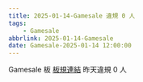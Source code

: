 ```yaml
---
title: 2025-01-14-Gamesale 違規 0 人
tags:
    - Gamesale
abbrlink: 2025-01-14-Gamesale
date: Gamesale-2025-01-14 12:00:00
---
```

Gamesale 板 [板規連結](https://www.ptt.cc/bbs/Gossiping/M.1637425085.A.07D.html)
昨天違規 0 人
